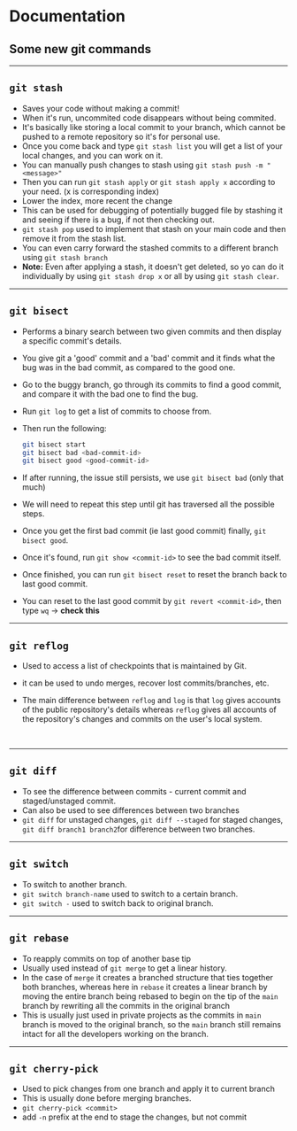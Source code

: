 # Documentation

## Some new git commands

---

## `git stash`	

- Saves your code without making a commit! 
- When it's run, uncommited code disappears without being commited. 
- It's basically like storing a local commit to your branch, which cannot be pushed to a remote repository so it's for personal use.
- Once you come back and type `git stash list` you will get a list of your local changes, and you can work on it. 
- You can manually push changes to stash using `git stash push -m "<message>"`
- Then you can run `git stash apply` or `git stash apply x` according to your need. (x is corresponding index)
- Lower the index, more recent the change 
- This can be used for debugging of potentially bugged file by stashing it and seeing if there is a bug, if not then checking out. 
- `git stash pop` used to implement that stash on your main code and then remove it from the stash list. 
- You can even carry forward the stashed commits to a different branch using `git stash branch`
- **Note:** Even after applying a stash, it doesn't get deleted, so yo can do it individually by using `git stash drop x` or all by using `git stash clear`.

---

## `git bisect`

- Performs a binary search between two given commits and then display a specific commit's details. 

- You give git a 'good' commit and a 'bad' commit and it finds what the bug was in the bad commit, as compared to the good one. 

- Go to the buggy branch, go through its commits to find a good commit, and compare it with the bad one to find the bug. 

- Run `git log` to get a list of commits to choose from. 

- Then run the following: 

  ```bash
  git bisect start 
  git bisect bad <bad-commit-id>
  git bisect good <good-commit-id>
  ```

- If after running, the issue still persists, we use `git bisect bad` (only that much)

- We will need to repeat this step until git has traversed all the possible steps.

- Once you get the first bad commit (ie last good commit) finally, `git bisect good`.

- Once it's found, run `git show <commit-id>` to see the bad commit itself. 

- Once finished, you can run `git bisect reset` to reset the branch back to last good commit.

- You can reset to the last good commit by `git revert <commit-id>`, then type `wq` -> **check this**

---

## `git reflog`

- Used to access a list of checkpoints that is maintained by Git. 

- it can be used to undo merges, recover lost commits/branches, etc. 

- The main difference between `reflog` and `log` is that `log` gives accounts of the public repository's details whereas `reflog` gives all accounts of the repository's changes and commits on the user's local system. 

  ​	

---

## `git diff`

- To see the difference between commits - current commit and staged/unstaged commit. 
- Can also be used to see differences between two branches
- `git diff` for unstaged changes, `git diff --staged` for staged changes, `git diff branch1 branch2`for difference between two branches.

---

## `git switch`

- To switch to another branch.
- `git switch branch-name` used to switch to a certain branch. 
- `git switch -` used to switch back to original branch.

---

## `git rebase`

- To reapply commits on top of another base tip 
- Usually used instead of `git merge` to get a linear history. 
- In the case of `merge` it creates a branched structure that ties together both branches, whereas here in `rebase` it creates a linear branch by moving the entire branch being rebased to begin on the tip of the `main` branch by rewriting all the commits in the original branch
- This is usually just used in private projects as the commits in `main` branch is moved to the original branch, so the `main` branch still remains intact for all the developers working on the branch.

---

## `git cherry-pick`

- Used to pick changes from one branch and apply it to current branch 
- This is usually done before merging branches. 
- `git cherry-pick <commit>`
- add `-n` prefix at the end to stage the changes, but not commit
